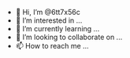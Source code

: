 - 👋 Hi, I’m @6tt7x56c
- 👀 I’m interested in ...
- 🌱 I’m currently learning ...
- 💞️ I’m looking to collaborate on ...
- 📫 How to reach me ...

<!---
6tt7x56c/6tt7x56c is a ✨ special ✨ repository because its `README.md` (this file) appears on your GitHub profile.
You can click the Preview link to take a look at your changes.
--->
